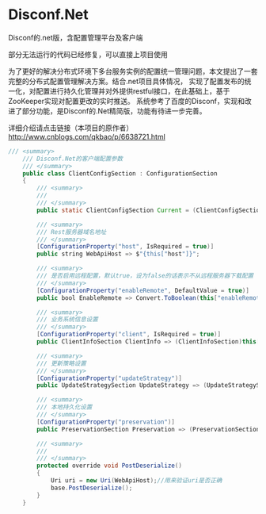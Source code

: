 # Disconf.Net
Disconf的.net版，含配置管理平台及客户端

部分无法运行的代码已经修复，可以直接上项目使用
     
  为了更好的解决分布式环境下多台服务实例的配置统一管理问题，本文提出了一套完整的分布式配置管理解决方案。结合.net项目具体情况，
实现了配置发布的统一化，对配置进行持久化管理并对外提供restful接口，在此基础上，基于ZooKeeper实现对配置更改的实时推送。
系统参考了百度的Disconf，实现和改进了部分功能，是Disconf的.Net精简版，功能有待进一步完善。
 
详细介绍请点击链接（本项目的原作者）
http://www.cnblogs.com/qkbao/p/6638721.html

``` java    
/// <summary>
    /// Disconf.Net的客户端配置参数
    /// </summary>
    public class ClientConfigSection : ConfigurationSection
    {
        /// <summary>
        /// 
        /// </summary>
        public static ClientConfigSection Current = (ClientConfigSection)ConfigurationManager.GetSection("disconfSections");

        /// <summary>
        /// Rest服务器域名地址
        /// </summary>
        [ConfigurationProperty("host", IsRequired = true)]
        public string WebApiHost => $"{this["host"]}";

        /// <summary>
        /// 是否启用远程配置，默认true，设为false的话表示不从远程服务器下载配置
        /// </summary>
        [ConfigurationProperty("enableRemote", DefaultValue = true)]
        public bool EnableRemote => Convert.ToBoolean(this["enableRemote"]);

        /// <summary>
        /// 业务系统信息设置
        /// </summary>
        [ConfigurationProperty("client", IsRequired = true)]
        public ClientInfoSection ClientInfo => (ClientInfoSection)this["client"];

        /// <summary>
        /// 更新策略设置
        /// </summary>
        [ConfigurationProperty("updateStrategy")]
        public UpdateStrategySection UpdateStrategy => (UpdateStrategySection)this["updateStrategy"];

        /// <summary>
        /// 本地持久化设置
        /// </summary>
        [ConfigurationProperty("preservation")]
        public PreservationSection Preservation => (PreservationSection)this["preservation"];

        /// <summary>
        /// 
        /// </summary>
        protected override void PostDeserialize()
        {
            Uri uri = new Uri(WebApiHost);//用来验证uri是否正确
            base.PostDeserialize();
        }
    }
```
